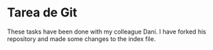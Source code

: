 # Tarea de Git

These tasks have been done with my colleague Dani. I have forked his repository and made some changes to the index file.         
